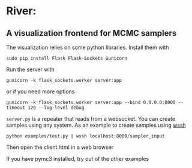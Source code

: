 # River:
## A visualization frontend for MCMC samplers

The visualization relies on some python libraries.
Install them with

    sudo pip install Flask Flask-Sockets Gunicorn

Run the server with

    gunicorn -k flask_sockets.worker server:app

or if you need more options

    gunicorn -k flask_sockets.worker server:app --bind 0.0.0.0:8000 --timeout 120 --log-level debug
 
`server.py` is a repeater that reads from a websocket. You can create samples using any system.
As an example to create samples using [wssh](https://github.com/progrium/wssh)

    python examples/test.py | wssh localhost:8000/sampler_input

Then open the client.html in a web browser

If you have pymc3 installed, try out of the other examples
